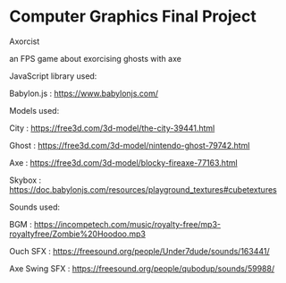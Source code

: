 # Computer Graphics Final Project

Axorcist

an FPS game about exorcising ghosts with axe


JavaScript library used:

Babylon.js : https://www.babylonjs.com/


Models used:

City    : https://free3d.com/3d-model/the-city-39441.html

Ghost   : https://free3d.com/3d-model/nintendo-ghost-79742.html

Axe     : https://free3d.com/3d-model/blocky-fireaxe-77163.html

Skybox  : https://doc.babylonjs.com/resources/playground_textures#cubetextures


Sounds used:

BGM           : https://incompetech.com/music/royalty-free/mp3-royaltyfree/Zombie%20Hoodoo.mp3

Ouch SFX      : https://freesound.org/people/Under7dude/sounds/163441/

Axe Swing SFX : https://freesound.org/people/qubodup/sounds/59988/
